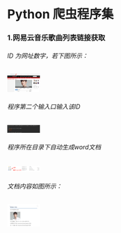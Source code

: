 # Python 爬虫程序集


### 1.网易云音乐歌曲列表链接获取
  
###### ID 为网址数字，若下图所示：  
<img src="image/music_01.png" width = "75">
  
###### 程序第二个输入口输入该ID
<img src="image/music_02.png" width = "75">
  
###### 程序所在目录下自动生成word文档
<img src="image/music_03.png" width = "75">
  
###### 文档内容如图所示：
<img src="image/music_04.png" width = "75">
  
